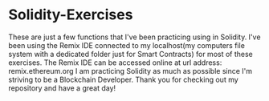 # Solidity-Exercises
These are just a few functions that I've been practicing using in Solidity. I've been using the Remix IDE connected to my localhost(my computers file system with a 
dedicated folder just for Smart Contracts) for most of these exercises. The Remix IDE can be accessed online at url address: remix.ethereum.org  I am practicing 
Solidity as much as possible since I'm striving to be a Blockchain Developer. Thank you for checking out my repository and have a great day!
